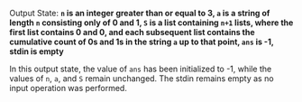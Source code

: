 Output State: **`n` is an integer greater than or equal to 3, `a` is a string of length `n` consisting only of 0 and 1, `S` is a list containing `n+1` lists, where the first list contains 0 and 0, and each subsequent list contains the cumulative count of 0s and 1s in the string `a` up to that point, `ans` is -1, stdin is empty**

In this output state, the value of `ans` has been initialized to -1, while the values of `n`, `a`, and `S` remain unchanged. The stdin remains empty as no input operation was performed.